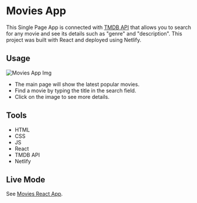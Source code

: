 # Movies App

This Single Page App is connected with [TMDB API](https://www.themoviedb.org/) that allows you to search for any movie and see its details such as "genre" and "description". This project was built with React and deployed using Netlify.

## Usage

![Movies App Img](https://i.ibb.co/18L7dfH/Movies-react-app.png)

* The main page will show the latest popular movies.
* Find a movie by typing the title in the search field.
* Click on the image to see more details.

## Tools

* HTML  
* CSS
* JS
* React
* TMDB API
* Netlify

## Live Mode

See [Movies React App](https://todolist-steph.herokuapp.com/).
